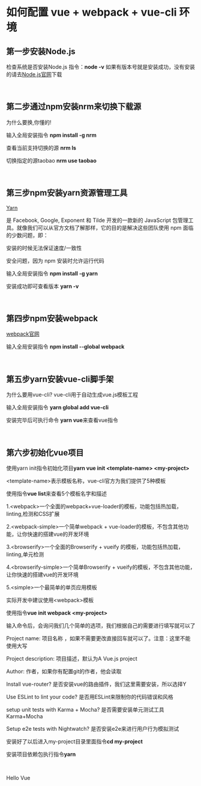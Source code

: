 # 如何配置 vue + webpack + vue-cli 环境

<h2>第一步安装Node.js</h2>
<p>检查系统是否安装Node.js 指令：<strong>node -v</strong> 如果有版本号就是安装成功，没有安装的请去<a href="https://nodejs.org/en/download/" target="_blank">Node.js官网</a>下载</p>
<br>
<h2>第二步通过npm安装nrm来切换下载源</h2>
<p>为什么要换,你懂的!</p>
<p>输入全局安装指令 <strong>npm install -g nrm</strong></p>
<p>查看当前支持切换的源 <strong>nrm ls</strong> </p>
<p>切换指定的源taobao <strong>nrm use taobao </strong></p>
<br>
<h2>第三步npm安装yarn资源管理工具</h2>
<p><p><a href="https://yarn.bootcss.com/" target="_black" >Yarn</a></p> 是 Facebook, Google, Exponent 和 Tilde 开发的一款新的 JavaScript 包管理工具。就像我们可以从官方文档了解那样，它的目的是解决这些团队使用 npm 面临的少数问题，即：</p>
<p>安装的时候无法保证速度/一致性</p>
<p>安全问题，因为 npm 安装时允许运行代码</p>
<p>输入全局安装指令 <strong>npm install -g yarn</strong></p>
<p>安装成功即可查看版本 <strong>yarn -v</strong> </p>
<br>
<h2>第四步npm安装webpack</h2>
<p><a href="https://doc.webpack-china.org/guides/get-started/" target="_black" >webpack官网</a></p>
<p>输入全局安装指令 <strong>npm install --global webpack</strong></p>
<br>
<h2>第五步yarn安装vue-cli脚手架</h2>
<p>为什么要用vue-cli? vue-cli用于自动生成vue.js模板工程</p>
<p>输入全局安装指令 <strong>yarn global add vue-cli</strong></p>
<p>安装完毕后可执行命令 <strong>yarn vue</strong>来查看vue指令</p>
<br>
<h2>第六步初始化vue项目</h2>
<p>使用yarn init指令初始化项目<strong>yarn vue init &lt;template-name&gt; &lt;my-project&gt;</strong></p>
<p>&lt;template-name&gt;表示模板名称，vue-cli官方为我们提供了5种模板</p>
<p>使用指令<strong>vue list</strong>来查看5个模板名字和描述</p>
<p>1.&lt;webpack&gt;一个全面的webpack+vue-loader的模板，功能包括热加载，linting,检测和CSS扩展</p>
<p>2.&lt;webpack-simple&gt;一个简单webpack + vue-loader的模板，不包含其他功能，让你快速的搭建vue的开发环境</p>
<p>3.&lt;browserify&gt;一个全面的Browserify + vueify 的模板，功能包括热加载，linting,单元检测</p>
<p>4.&lt;browserify-simple&gt;一个简单Browserify + vueify的模板，不包含其他功能，让你快速的搭建vue的开发环境</p>
<p>5.&lt;simple&gt;一个最简单的单页应用模板</p>
<p>实际开发中建议使用&lt;webpack&gt;模板</p>
<p>使用指令<strong>vue init webpack &lt;my-project&gt;</strong></p>
<p>输入命令后，会询问我们几个简单的选项，我们根据自己的需要进行填写就可以了</p>
<p>Project name: 项目名称 ，如果不需要更改直接回车就可以了。注意：这里不能使用大写</p>
<p>Project description: 项目描述，默认为A Vue.js project</p>
<p>Author: 作者，如果你有配置git的作者，他会读取</p>
<p>Install vue-router? 是否安装vue的路由插件，我们这里需要安装，所以选择Y</p>
<p>Use ESLint to lint your code? 是否用ESLint来限制你的代码错误和风格</p>
<p>setup unit tests with  Karma + Mocha? 是否需要安装单元测试工具Karma+Mocha</p>
<p>Setup e2e tests with Nightwatch? 是否安装e2e来进行用户行为模拟测试</p>
<p>安装好了以后进入my-project目录里面指令<strong>cd my-project</strong></p>
<p>安装项目依赖包执行指令<strong>yarn</strong></p>
<br>
<p>Hello Vue</p>

